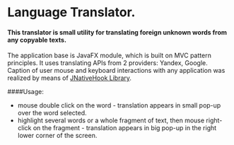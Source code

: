 Language Translator.
===================
#### This translator is small utility for translating foreign unknown words from any copyable texts.

The application base is JavaFX module, which is built on MVC pattern principles. It uses translating APIs from 2 providers: Yandex, Google.
Caption of user mouse and keyboard interactions with any application was realized by means of [JNativeHook Library](https://github.com/kwhat/jnativehook).

####Usage: 
- mouse double click on the word - translation appears in small pop-up over the word selected.
- highlight several words or a whole fragment of text, then mouse right-click on the fragment - translation appears in big pop-up in the right lower corner of the screen.
